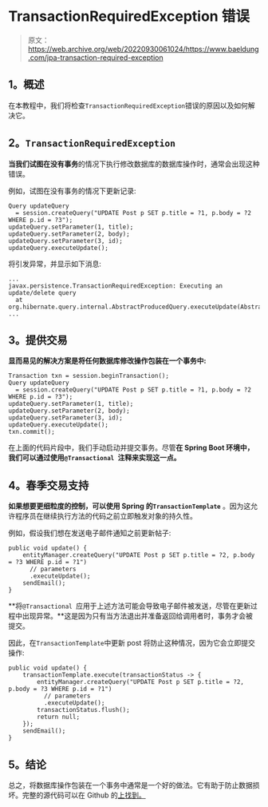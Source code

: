 # TransactionRequiredException 错误

> 原文：<https://web.archive.org/web/20220930061024/https://www.baeldung.com/jpa-transaction-required-exception>

## **1。概述**

在本教程中，我们将检查`TransactionRequiredException`错误的原因以及如何解决它。

## **2。`TransactionRequiredException`**

**当我们试图在没有事务**的情况下执行修改数据库的数据库操作时，通常会出现这种错误。

例如，试图在没有事务的情况下更新记录:

```
Query updateQuery
  = session.createQuery("UPDATE Post p SET p.title = ?1, p.body = ?2 WHERE p.id = ?3");
updateQuery.setParameter(1, title);
updateQuery.setParameter(2, body);
updateQuery.setParameter(3, id);
updateQuery.executeUpdate();
```

将引发异常，并显示如下消息:

```
...
javax.persistence.TransactionRequiredException: Executing an update/delete query
  at org.hibernate.query.internal.AbstractProducedQuery.executeUpdate(AbstractProducedQuery.java:1586)
...
```

## **3。提供交易**

**显而易见的解决方案是将任何数据库修改操作包装在一个事务中:**

```
Transaction txn = session.beginTransaction();
Query updateQuery
  = session.createQuery("UPDATE Post p SET p.title = ?1, p.body = ?2 WHERE p.id = ?3");
updateQuery.setParameter(1, title);
updateQuery.setParameter(2, body);
updateQuery.setParameter(3, id);
updateQuery.executeUpdate();
txn.commit();
```

在上面的代码片段中，我们手动启动并提交事务。尽管**在 Spring Boot 环境中，我们可以通过使用`@Transactional `注释来实现这一点。**

## **4。春季交易支持**

**如果想要更细粒度的控制，可以使用 Spring 的`TransactionTemplate`** 。因为这允许程序员在继续执行方法的代码之前立即触发对象的持久性。

例如，假设我们想在发送电子邮件通知之前更新帖子:

```
public void update() {
    entityManager.createQuery("UPDATE Post p SET p.title = ?2, p.body = ?3 WHERE p.id = ?1")
      // parameters
      .executeUpdate();
    sendEmail();
}
```

**将`@Transactional `应用于上述方法可能会导致电子邮件被发送，尽管在更新过程中出现异常。**这是因为只有当方法退出并准备返回给调用者时，事务才会被提交。

因此，在`TransactionTemplate`中更新 post 将防止这种情况，因为它会立即提交操作:

```
public void update() {
    transactionTemplate.execute(transactionStatus -> {
        entityManager.createQuery("UPDATE Post p SET p.title = ?2, p.body = ?3 WHERE p.id = ?1")
          // parameters
          .executeUpdate();
        transactionStatus.flush();
        return null;
    });
    sendEmail();
}
```

## **5。结论**

总之，将数据库操作包装在一个事务中通常是一个好的做法。它有助于防止数据损坏。完整的源代码可以在 Github 的[上找到。](https://web.archive.org/web/20220630135928/https://github.com/eugenp/tutorials/tree/master/persistence-modules/hibernate-exceptions)